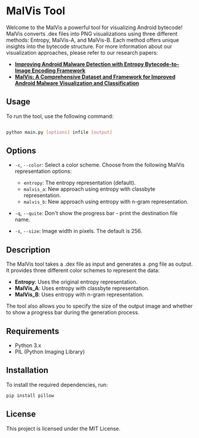 # MalVis Tool

Welcome to the MalVis a powerful tool for visualizing Android bytecode! MalVis converts .dex files into PNG visualizations using three different methods: Entropy, MalVis-A, and MalVis-B. Each method offers unique insights into the bytecode structure. For more information about our visualization approaches, please refer to our research papers:
- **[Improving Android Malware Detection with Entropy Bytecode-to-Image Encoding Framework](https://ieeexplore.ieee.org/document/10637591)**
- **[MalVis: A Comprehensive Dataset and Framework for Improved Android Malware Visualization and Classification](https://mal-vis.org)**



## Usage

To run the tool, use the following command:

  
```sh

python main.py [options] infile [output]
```

## Options 
- `-c`, `--color`: Select a color scheme. Choose from the following MalVis representation options:
    
    - `entropy`: The entropy representation (default).
    - `malvis_a`: New approach using entropy with classbyte representation.
    - `malvis_b`: New approach using entropy with n-gram representation.
- `-q`, `--quite`: Don't show the progress bar - print the destination file name.
    
- `-s`, `--size`: Image width in pixels. The default is 256.

## Description

The MalVis tool takes a .dex file as input and generates a .png file as output. It provides three different color schemes to represent the data:

- **Entropy**: Uses the original entropy representation.
- **MalVis_A**: Uses entropy with classbyte representation.
- **MalVis_B**: Uses entropy with n-gram representation.

The tool also allows you to specify the size of the output image and whether to show a progress bar during the generation process.

## Requirements

- Python 3.x
- PIL (Python Imaging Library)

## Installation

To install the required dependencies, run:

```bash 
pip install pillow
```
## License

This project is licensed under the MIT License.

